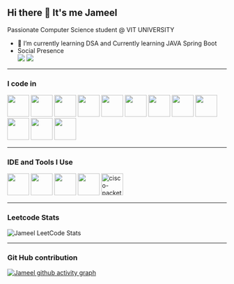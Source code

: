 ## Hi there 👋 It's me Jameel

Passionate Computer Science student @ VIT UNIVERSITY                                           
- 🌱 I’m currently learning DSA and Currently learning JAVA Spring Boot
- Social Presence 
<br /> [<img src="https://img.shields.io/badge/LinkedIn-0077B5?style=for-the-badge&logo=linkedin&logoColor=white" />](https://www.linkedin.com/in/jameel-showkath-a17418292/) [<img src="https://img.shields.io/badge/instagram-d62976?style=for-the-badge&logo=instagram&logoColor=white" />](https://www.instagram.com/abysscraver/?next=%2F&hl=en)

----------------------------------------------------------------------------------------------------------------------------------------------------------------------------------------------------------------------------------------------------------------------------------

### I code in
 <img height="50" width="50" src="https://img.icons8.com/color/48/000000/c-programming.png" /> <img height="50" width="50" src="https://img.icons8.com/color/48/000000/c-plus-plus-logo.png" /> <img height="50" width="50" src="https://img.icons8.com/color/48/000000/java-coffee-cup-logo.png" /> <img height="50" width="50" src="https://img.icons8.com/color/48/000000/html-5.png" /> <img height="50" width="50" src="https://img.icons8.com/color/48/000000/css3.png" /> <img height="50" width="50" src="https://img.icons8.com/color/48/000000/bootstrap.png" />
<img height="50" width="50" src="https://img.icons8.com/color/48/000000/javascript.png"/> <img height="50" width="50" src="https://img.icons8.com/color/48/000000/react-native.png"/> <img height="50" width="50" src="https://img.icons8.com/color/48/000000/mysql-logo.png"/> <img height="50" width="50" src="https://img.icons8.com/color/48/000000/mongodb.png"/> <img height="50" width="50" src="https://img.icons8.com/color/48/000000/nodejs.png"/> <img height="50" width="50" src="https://img.icons8.com/color/48/000000/spring-logo.png"/> 

----------------------------------------------------------------------------------------------------------------------------------------------------------------------------------------------------------------------------------------------------------------------------------
### IDE and Tools I Use
<img height="50" width="50" src="https://img.icons8.com/color/48/000000/visual-studio-code-2019.png"/> <img height="50" width="50" src="https://img.icons8.com/color/50/000000/git.png"/> <img height="50" src="https://img.icons8.com/color/480/null/notion--v1.png" /> <img height="50" width="50" src="https://img.icons8.com/fluent/48/000000/arduino.png"/> <img width="50" height="50" src="https://img.icons8.com/ios/50/cisco-packet-tracer.png" alt="cisco-packet-tracer"/> 

---------------------------------------------------------------------------------------------------------------------------------------------------------------------------------------------------------------------------------------------------------------------------------
### Leetcode Stats
![Jameel LeetCode Stats](https://leetcard.jacoblin.cool/jameelshowkath?theme=dark&font=Marcellus&ext=heatmap)

---------------------------------------------------------------------------------------------------------------------------------------------------------------------------------------------------------------------------------------------------------------------------------
### Git Hub contribution
[![Jameel github activity graph](https://github-readme-activity-graph.vercel.app/graph?username=jameel-sho17&bg_color=000000&color=c5ddda&line=2bca45&point=49d12e&area=true&hide_border=true)](https://github.com/ashutosh00710/github-readme-activity-graph)
